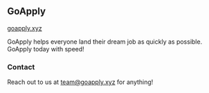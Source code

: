 ## GoApply
[goapply.xyz](https://goapply.xyz/)

GoApply helps everyone land their dream job as quickly as possible. GoApply today with speed!

### Contact
Reach out to us at team@goapply.xyz for anything!
